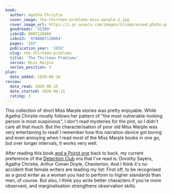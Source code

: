 ```yaml
---
book:
  author: Agatha Christie
  cover_image: the-thirteen-problems-miss-marple-2.jpg
  cover_image_url: https://i.gr-assets.com/images/S/compressed.photo.goodreads.com/books/1309305370l/31309._SX98_.jpg
  goodreads: '31309'
  isbn10: 0007120869
  isbn13: '9780007120864'
  pages: '315'
  publication_year: '1932'
  slug: the-thirteen-problems
  title: 'The Thirteen Problems'
  series: Miss Marple
  series_position: 2
plan:
  date_added: 2020-06-16
review:
  date_read: 2020-06-15
  date_started: 2020-06-15
  rating: 3
---
```


This collection of short Miss Marple stories was pretty enjoyable. While Agatha Christie mostly follows her pattern of
"the most vulnerable-looking person is most suspicious", I don't read mysteries for the plot, so I didn't care all that
much. But the characterisation of poor old Miss Marple was very entertaining to read! I remember how this narration
device got boring and even annoying when I read most of the Miss Marple books in one go, but over longer intervals, it
works very well.

After reading this book [and a Poirot
one](https://books.rixx.de/reviews/2020/the-mysterious-affair-at-styles-hercule-poirot-1) back to back, my current
preference of the [Detection Club](https://en.wikipedia.org/wiki/Detection_Club) era that I've read is: Dorothy Sayers,
Agatha Christie, Arthur Conan Doyle, Chesterton. And I think it's no accident that female writers are leading my list:
First off, to be recognised as a good writer as a woman you had to perform to higher standards than men, of course. But
also, I think you write better characters if you're more observant, and marginalisation strengthens observation skills.
